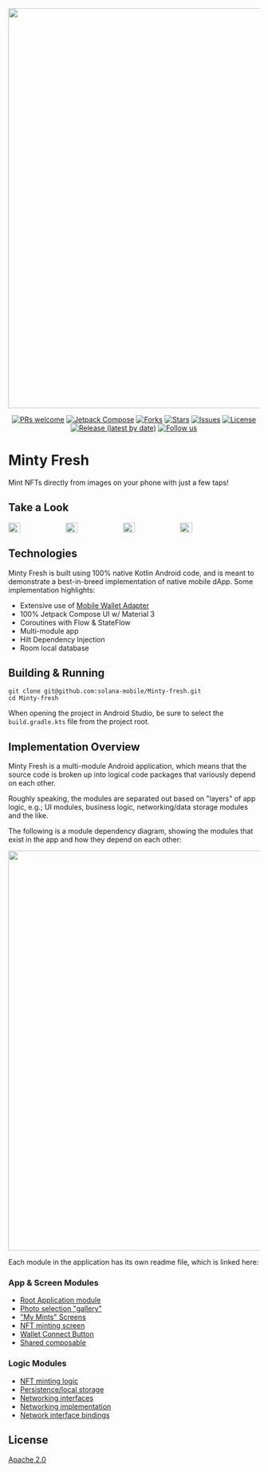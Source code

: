 <div align="center">
    <img src="https://cdn.dribbble.com/userupload/7997436/file/original-1d1f31d8dcb8027d22cf2fed733c3707.jpg?resize=1024x768" width="800px" />
</div>

<div align="center">

[![PRs welcome](https://img.shields.io/badge/PRs-welcome-brightgreen.svg?style=flat-square)](http://makeapullrequest.com)
[![Jetpack Compose](https://img.shields.io/badge/Jetpack%20Compose-1.3.3-brightgreen)](https://developer.android.com/jetpack/androidx/versions/all-channel)
[![Forks](https://img.shields.io/github/forks/solana-mobile/Minty-fresh)](https://github.com/solana-mobile/Minty-fresh/network)
[![Stars](https://img.shields.io/github/stars/solana-mobile/Minty-fresh)](https://github.com/solana-mobile/Minty-fresh/stargazers)
[![Issues](https://img.shields.io/github/issues/solana-mobile/Minty-fresh)](https://github.com/solana-mobile/Minty-fresh/issues)
[![License](https://img.shields.io/github/license/solana-mobile/Minty-fresh)](https://github.com/solana-mobile/Minty-fresh/blob/main/LICENSE.md)
[![Release (latest by date)](https://img.shields.io/github/v/release/solana-mobile/Minty-fresh)](https://github.com/solana-mobile/Minty-fresh/releases/latest)
[![Follow us](https://img.shields.io/twitter/url?label=follow&style=social&url=https%3A%2F%2Ftwitter.com%2Fsolanamobile)](https://twitter.com/solanamobile)

</div>

# Minty Fresh

Mint NFTs directly from images on your phone with just a few taps!

<!-- This would be a great place to include our store download badge -->

## Take a Look 

<div style="display: flex;">
    <img src="assets/screen1.png" width="22%">
    &nbsp;<img src="assets/screen2.png" width="22%">
    &nbsp;<img src="assets/screen3.png" width="22%">
    &nbsp;<img src="assets/screen4.png" width="22%">
</div>

## Technologies

Minty Fresh is built using 100% native Kotlin Android code, and is meant to demonstrate a best-in-breed implementation of native mobile dApp. Some implementation highlights:

- Extensive use of [Mobile Wallet Adapter](https://github.com/solana-mobile/mobile-wallet-adapter)
- 100% Jetpack Compose UI w/ Material 3
- Coroutines with Flow & StateFlow
- Multi-module app
- Hilt Dependency Injection
- Room local database

## Building & Running

```shell
git clone git@github.com:solana-mobile/Minty-fresh.git
cd Minty-fresh
```

When opening the project in Android Studio, be sure to select the `build.gradle.kts` file from the project root.

## Implementation Overview

Minty Fresh is a multi-module Android application, which means that the source code is broken up into logical code packages that variously depend on each other. 

Roughly speaking, the modules are separated out based on "layers" of app logic, e.g.; UI modules, business logic, networking/data storage modules and the like.

The following is a module dependency diagram, showing the modules that exist in the app and how they depend on each other:

<img src="assets/MintyFreshModuleOverview.png" width="800">

Each module in the application has its own readme file, which is linked here:

### App & Screen Modules

- [Root Application module](app)
- [Photo selection "gallery"](ui/gallery)
- ["My Mints" Screens](ui/mymints)
- [NFT minting screen](ui/nftMint)
- [Wallet Connect Button](ui/walletConnectButton)
- [Shared composable](ui/commonComposable)

### Logic Modules

- [NFT minting logic](libs/mintycore)
- [Persistence/local storage](libs/persistence)
- [Networking interfaces](libs/networkInterface)
- [Networking implementation](libs/networkInterfaceImpl)
- [Network interface bindings](libs/networkConfigs)

## License

[Apache 2.0](https://github.com/solana-mobile/Minty-fresh/blob/main/LICENSE.md)
